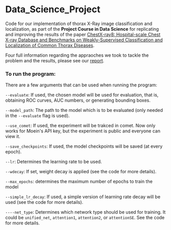 # Data_Science_Project
Code for our implementation of thorax X-Ray image classification and localization, as part of the **Project Course in Data Science** for replicating and improving the results of the paper [ChestX-ray8: Hospital-scale Chest X-ray Database and Benchmarks on Weakly-Supervised Classification and Localization of Common Thorax Diseases](https://arxiv.org/abs/1705.02315).

Four full information regarding the appraoches we took to tackle the problem and the results, please see our [report](report).

### To run the program:
There are a few arguments that can be used when running the program:

`--evaluate`: If used, the chosen model will be used for evaluation, that is, obtaining ROC curves, AUC numbers, or generating bounding boxes.

`--model_path`: The path to the model which is to be evaluated (only needed in the `--evaluate` flag is used).

`--use_comet`: If used, the experiment will be trakced in comet. Now only works for Moein's API key, but the experiment is public and everyone can view it.

`--save_checkpoints`: If used, the model checkpoints will be saved (at every epoch).

`--lr`: Determines the learning rate to be used.

`--wdecay`: If set, weight decay is applied (see the code for more details).

`--max_epochs`: determines the maximum number of epochs to train the model

`--simple_lr_decay`: If used, a simple version of learning rate decay will be used (see the code for more details).

`----net_type`: Determines which network type should be used for training. It could be `unified_net`, `attention1`, `attention2`, or `attentionSE`. See the code for more details.
